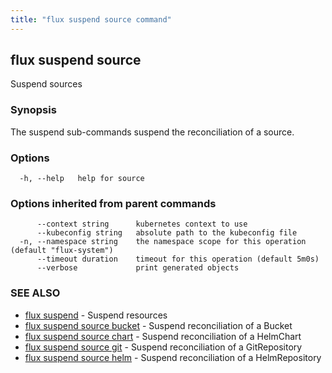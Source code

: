 ```yaml
---
title: "flux suspend source command"
---
```

## flux suspend source

Suspend sources

### Synopsis

The suspend sub-commands suspend the reconciliation of a source.

### Options

```
  -h, --help   help for source
```

### Options inherited from parent commands

```
      --context string      kubernetes context to use
      --kubeconfig string   absolute path to the kubeconfig file
  -n, --namespace string    the namespace scope for this operation (default "flux-system")
      --timeout duration    timeout for this operation (default 5m0s)
      --verbose             print generated objects
```

### SEE ALSO

* [flux suspend](../flux_suspend/)	 - Suspend resources
* [flux suspend source bucket](../flux_suspend_source_bucket/)	 - Suspend reconciliation of a Bucket
* [flux suspend source chart](../flux_suspend_source_chart/)	 - Suspend reconciliation of a HelmChart
* [flux suspend source git](../flux_suspend_source_git/)	 - Suspend reconciliation of a GitRepository
* [flux suspend source helm](../flux_suspend_source_helm/)	 - Suspend reconciliation of a HelmRepository

